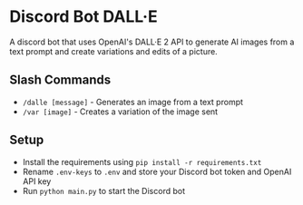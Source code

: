 # Discord Bot DALL·E

A discord bot that uses OpenAI's DALL·E 2 API to generate AI images from a text prompt and create variations and edits of a picture.


## Slash Commands
* `/dalle [message]` - Generates an image from a text prompt
* `/var [image]` - Creates a variation of the image sent


## Setup
* Install the requirements using `pip install -r requirements.txt`
* Rename `.env-keys` to `.env` and store your Discord bot token and OpenAI API key
* Run `python main.py` to start the Discord bot

